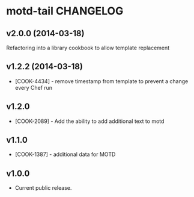 motd-tail CHANGELOG
===================

v2.0.0 (2014-03-18)
-------------------
Refactoring into a library cookbook to allow template replacement


v1.2.2 (2014-03-18)
-------------------
- [COOK-4434] - remove timestamp from template to prevent a change every Chef run


v1.2.0
------
- [COOK-2089] - Add the ability to add additional text to motd

v1.1.0
------
- [COOK-1387] - additional data for MOTD

v1.0.0
------
- Current public release.

